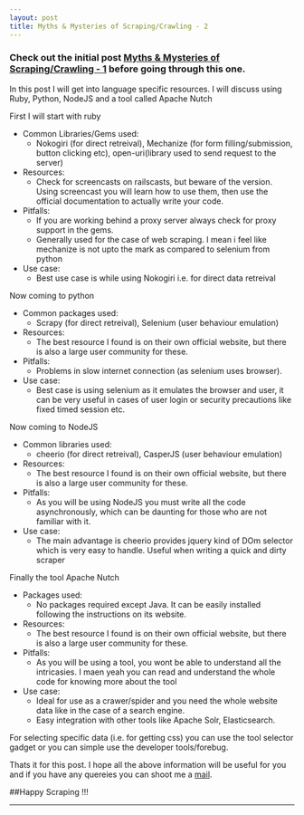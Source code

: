```yaml
---
layout: post
title: Myths & Mysteries of Scraping/Crawling - 2
---
```


### Check out the initial post <a href="/2014/09/09/scraping-post/" target="none">Myths & Mysteries of Scraping/Crawling - 1</a> before going through this one.

In this post I will get into language specific resources. I will discuss using Ruby, Python, NodeJS and a tool called Apache Nutch

First I will start with ruby

* Common Libraries/Gems used:
	* Nokogiri (for direct retreival), Mechanize (for form filling/submission, button clicking etc), open-uri(library used to send request to the server)
* Resources:
	* Check for screencasts on railscasts, but beware of the version. Using screencast you will learn how to use them, then use the official documentation to actually write your code.
* Pitfalls:
	* If you are working behind a proxy server always check for proxy support in the gems.
	* Generally used for the case of web scraping. I mean i feel like mechanize is not upto the mark as compared to selenium from python
* Use case:
	* Best use case is while using Nokogiri i.e. for direct data retreival

Now coming to python

* Common packages used:
	* Scrapy (for direct retreival), Selenium (user behaviour emulation)
* Resources:
	* The best resource I found is on their own official website, but there is also a large user community for these.
* Pitfalls:
	* Problems in slow internet connection (as selenium uses browser).
* Use case:
	* Best case is using selenium as it emulates the browser and user, it can be very useful in cases of  user login or security precautions like fixed timed session etc.

Now coming to NodeJS

* Common libraries used:
	* cheerio (for direct retreival), CasperJS (user behaviour emulation)
* Resources:
	* The best resource I found is on their own official website, but there is also a large user community for these.
* Pitfalls:
	* As you will be using NodeJS you must write all the code asynchronously, which can be daunting for those who are not familiar with it.
* Use case:
	* The main advantage is cheerio provides jquery kind of DOm selector which is very easy to handle. Useful when writing a quick and dirty scraper

Finally the tool Apache Nutch

* Packages used:
	* No packages required except Java. It can be easily installed following the instructions on its website.
* Resources:
	* The best resource I found is on their own official website, but there is also a large user community for these.
* Pitfalls:
	* As you will be using a tool, you wont be able to understand all the intricasies. I maen yeah you can read and understand the whole code for knowing more about the tool
* Use case:
	* Ideal for use as a crawer/spider and you need the whole website data like in the case of a search engine.
	* Easy integration with other tools like Apache Solr, Elasticsearch.

For selecting specific data (i.e. for getting css) you can use the tool selector gadget or you can simple use the developer tools/forebug.

Thats it for this post. I hope all the above information will be useful for you and if you have any quereies you can shoot me a <a href="mailto:rajeev.reddy.d@gmail.com">mail</a>.

##Happy Scraping !!!

-----
